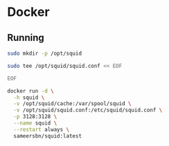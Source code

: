 # Docker

## Running

```sh
sudo mkdir -p /opt/squid
```

```sh
sudo tee /opt/squid/squid.conf << EOF

EOF
```

```sh
docker run -d \
  -h squid \
  -v /opt/squid/cache:/var/spool/squid \
  -v /opt/squid/squid.conf:/etc/squid/squid.conf \
  -p 3128:3128 \
  --name squid \
  --restart always \
  sameersbn/squid:latest
```
